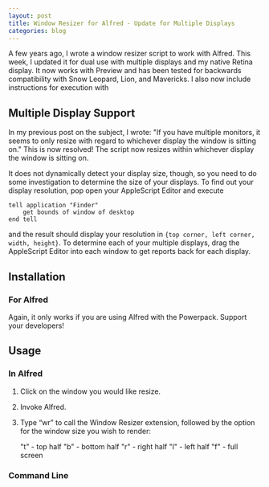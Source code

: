 ```yaml
---
layout: post
title: Window Resizer for Alfred - Update for Multiple Displays
categories: blog
---
```


A few years ago, I wrote a window resizer script to work with Alfred. This week, I updated it for dual use with multiple displays and my native Retina display. It now works with Preview and has been tested for backwards compatibility with Snow Leopard, Lion, and Mavericks. I also now include instructions for execution with 

## Multiple Display Support

In my previous post on the subject, I wrote: "If you have multiple monitors, it seems to only resize with regard to whichever display the window is sitting on." This is now resolved! The script now resizes within whichever display the window is sitting on.

It does not dynamically detect your display size, though, so you need to do some investigation to determine the size of your displays. To find out your display resolution, pop open your AppleScript Editor and execute

	tell application "Finder"
		get bounds of window of desktop
	end tell

and the result should display your resolution in `{top corner, left corner, width, height}`. To determine each of your multiple displays, drag the AppleScript Editor into each window to get reports back for each display. 

## Installation

### For Alfred

Again, it only works if you are using Alfred with the Powerpack. Support your developers!



## Usage

### In Alfred
1. Click on the window you would like resize.
2. Invoke Alfred.
3. Type “wr” to call the Window Resizer extension, followed by the option for the window size you wish to render:

	"t" - top half
	"b" - bottom half
	"r" - right half
	"l" - left half
	"f" - full screen

### Command Line
